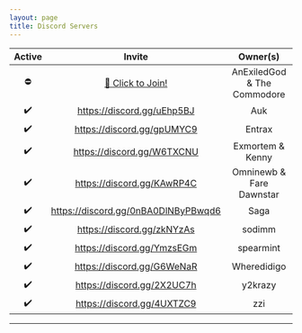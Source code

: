 ```yaml
---
layout: page
title: Discord Servers
---
```


Active | Invite | Owner(s)
:----: | :----: | :------:
⛔️ | [💬 Click to Join!][Allagan Data Acquisition Module] | AnExiledGod & The Commodore
✔️ | https://discord.gg/uEhp5BJ | Auk
✔️ | https://discord.gg/gpUMYC9 | Entrax
✔️ | https://discord.gg/W6TXCNU | Exmortem & Kenny
✔️ | https://discord.gg/KAwRP4C | Omninewb & Fare Dawnstar
✔️ | https://discord.gg/0nBA0DlNByPBwqd6 | Saga
✔️ | https://discord.gg/zkNYzAs | sodimm
✔️ | https://discord.gg/YmzsEGm | spearmint
✔️ | https://discord.gg/G6WeNaR | Wheredidigo
✔️ | https://discord.gg/2X2UC7h | y2krazy
✔️ | https://discord.gg/4UXTZC9 | zzi

---

[Allagan Data Acquisition Module]: https://discord.gg/hhpW645 "Allagan Data Acquisition Module"
